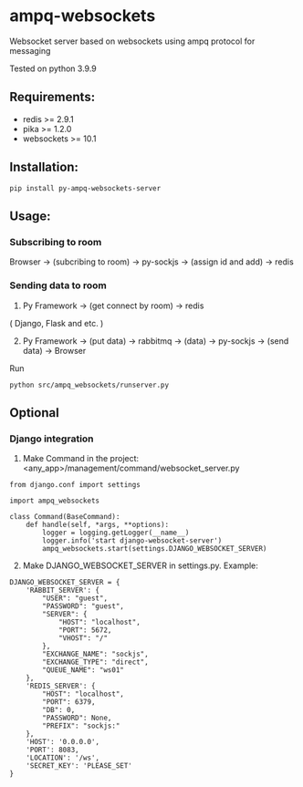 # ampq-websockets
Websocket server based on websockets using ampq protocol for messaging

Tested on python 3.9.9

## Requirements:

* redis >= 2.9.1
* pika >= 1.2.0
* websockets >= 10.1


## Installation:
```
pip install py-ampq-websockets-server
```

## Usage:

### Subscribing to room
Browser -> (subcribing to room) -> py-sockjs -> (assign id and add) -> redis

### Sending data to room
1. Py Framework -> (get connect by room) -> redis

  (
    Django,
    Flask
    and etc.
  )

2. Py Framework -> (put data) -> rabbitmq -> (data) -> py-sockjs -> (send data) -> Browser

Run
```
python src/ampq_websockets/runserver.py
```

## Optional

### Django integration

1. Make Command in the project: <any_app>/management/command/websocket_server.py
```
from django.conf import settings

import ampq_websockets

class Command(BaseCommand):
    def handle(self, *args, **options):
        logger = logging.getLogger(__name__)
        logger.info('start django-websocket-server')
        ampq_websockets.start(settings.DJANGO_WEBSOCKET_SERVER)
```

2. Make DJANGO_WEBSOCKET_SERVER in settings.py. Example:
```
DJANGO_WEBSOCKET_SERVER = {
    'RABBIT_SERVER': {
        "USER": "guest",
        "PASSWORD": "guest",
        "SERVER": {
            "HOST": "localhost",
            "PORT": 5672,
            "VHOST": "/"
        },
        "EXCHANGE_NAME": "sockjs",
        "EXCHANGE_TYPE": "direct",
        "QUEUE_NAME": "ws01"
    },
    'REDIS_SERVER': {
        "HOST": "localhost",
        "PORT": 6379,
        "DB": 0,
        "PASSWORD": None,
        "PREFIX": "sockjs:"
    },
    'HOST': '0.0.0.0',
    'PORT': 8083,
    'LOCATION': '/ws',
    'SECRET_KEY': 'PLEASE_SET'
}
```
